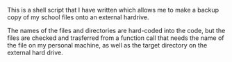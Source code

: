 This is a shell script that I have written which allows me to make a backup copy of my school files onto an external hardrive.

The names of the files and directories are hard-coded into the code, but the files are checked and trasferred from a function call that needs the name of the file on my personal machine, as well as the target directory on the external hard drive.
